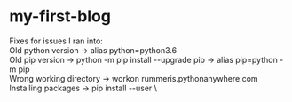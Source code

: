 # my-first-blog
Fixes for issues I ran into:\
Old python version -> alias python=python3.6\
Old pip version -> python -m pip install --upgrade pip -> alias pip=python -m pip\
Wrong working directory -> workon rummeris.pythonanywhere.com\
Installing packages -> pip install --user <package-name>\
